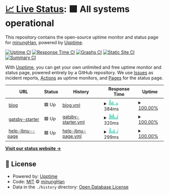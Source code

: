 # [📈 Live Status](https://status.minung.dev): <!--live status--> **🟩 All systems operational**

This repository contains the open-source uptime monitor and status page for [minungHan](https://blog-new.minung.dev/about), powered by [Upptime](https://github.com/upptime/upptime).

[![Uptime CI](https://github.com/hmu332233/upptime/workflows/Uptime%20CI/badge.svg)](https://github.com/hmu332233/upptime/actions?query=workflow%3A%22Uptime+CI%22)
[![Response Time CI](https://github.com/hmu332233/upptime/workflows/Response%20Time%20CI/badge.svg)](https://github.com/hmu332233/upptime/actions?query=workflow%3A%22Response+Time+CI%22)
[![Graphs CI](https://github.com/hmu332233/upptime/workflows/Graphs%20CI/badge.svg)](https://github.com/hmu332233/upptime/actions?query=workflow%3A%22Graphs+CI%22)
[![Static Site CI](https://github.com/hmu332233/upptime/workflows/Static%20Site%20CI/badge.svg)](https://github.com/hmu332233/upptime/actions?query=workflow%3A%22Static+Site+CI%22)
[![Summary CI](https://github.com/hmu332233/upptime/workflows/Summary%20CI/badge.svg)](https://github.com/hmu332233/upptime/actions?query=workflow%3A%22Summary+CI%22)

With [Upptime](https://upptime.js.org), you can get your own unlimited and free uptime monitor and status page, powered entirely by a GitHub repository. We use [Issues](https://github.com/hmu332233/upptime/issues) as incident reports, [Actions](https://github.com/hmu332233/upptime/actions) as uptime monitors, and [Pages](https://status.minung.dev) for the status page.

<!--start: status pages-->
<!-- This summary is generated by Upptime (https://github.com/upptime/upptime) -->
<!-- Do not edit this manually, your changes will be overwritten -->
<!-- prettier-ignore -->
| URL | Status | History | Response Time | Uptime |
| --- | ------ | ------- | ------------- | ------ |
| <img alt="" src="https://favicons.githubusercontent.com/blog-new.minung.dev" height="13"> [blog](https://blog-new.minung.dev) | 🟩 Up | [blog.yml](https://github.com/hmu332233/upptime/commits/HEAD/history/blog.yml) | <details><summary><img alt="Response time graph" src="./graphs/blog/response-time-week.png" height="20"> 384ms</summary><br><a href="https://status.minung.dev/history/blog"><img alt="Response time 367" src="https://img.shields.io/endpoint?url=https%3A%2F%2Fraw.githubusercontent.com%2Fhmu332233%2Fupptime%2FHEAD%2Fapi%2Fblog%2Fresponse-time.json"></a><br><a href="https://status.minung.dev/history/blog"><img alt="24-hour response time 309" src="https://img.shields.io/endpoint?url=https%3A%2F%2Fraw.githubusercontent.com%2Fhmu332233%2Fupptime%2FHEAD%2Fapi%2Fblog%2Fresponse-time-day.json"></a><br><a href="https://status.minung.dev/history/blog"><img alt="7-day response time 384" src="https://img.shields.io/endpoint?url=https%3A%2F%2Fraw.githubusercontent.com%2Fhmu332233%2Fupptime%2FHEAD%2Fapi%2Fblog%2Fresponse-time-week.json"></a><br><a href="https://status.minung.dev/history/blog"><img alt="30-day response time 367" src="https://img.shields.io/endpoint?url=https%3A%2F%2Fraw.githubusercontent.com%2Fhmu332233%2Fupptime%2FHEAD%2Fapi%2Fblog%2Fresponse-time-month.json"></a><br><a href="https://status.minung.dev/history/blog"><img alt="1-year response time 367" src="https://img.shields.io/endpoint?url=https%3A%2F%2Fraw.githubusercontent.com%2Fhmu332233%2Fupptime%2FHEAD%2Fapi%2Fblog%2Fresponse-time-year.json"></a></details> | <details><summary><a href="https://status.minung.dev/history/blog">100.00%</a></summary><a href="https://status.minung.dev/history/blog"><img alt="All-time uptime 100.00%" src="https://img.shields.io/endpoint?url=https%3A%2F%2Fraw.githubusercontent.com%2Fhmu332233%2Fupptime%2FHEAD%2Fapi%2Fblog%2Fuptime.json"></a><br><a href="https://status.minung.dev/history/blog"><img alt="24-hour uptime 100.00%" src="https://img.shields.io/endpoint?url=https%3A%2F%2Fraw.githubusercontent.com%2Fhmu332233%2Fupptime%2FHEAD%2Fapi%2Fblog%2Fuptime-day.json"></a><br><a href="https://status.minung.dev/history/blog"><img alt="7-day uptime 100.00%" src="https://img.shields.io/endpoint?url=https%3A%2F%2Fraw.githubusercontent.com%2Fhmu332233%2Fupptime%2FHEAD%2Fapi%2Fblog%2Fuptime-week.json"></a><br><a href="https://status.minung.dev/history/blog"><img alt="30-day uptime 100.00%" src="https://img.shields.io/endpoint?url=https%3A%2F%2Fraw.githubusercontent.com%2Fhmu332233%2Fupptime%2FHEAD%2Fapi%2Fblog%2Fuptime-month.json"></a><br><a href="https://status.minung.dev/history/blog"><img alt="1-year uptime 100.00%" src="https://img.shields.io/endpoint?url=https%3A%2F%2Fraw.githubusercontent.com%2Fhmu332233%2Fupptime%2FHEAD%2Fapi%2Fblog%2Fuptime-year.json"></a></details>
| <img alt="" src="https://favicons.githubusercontent.com/gatsby-starter-minung.netlify.app" height="13"> [gatsby-starter](https://gatsby-starter-minung.netlify.app) | 🟩 Up | [gatsby-starter.yml](https://github.com/hmu332233/upptime/commits/HEAD/history/gatsby-starter.yml) | <details><summary><img alt="Response time graph" src="./graphs/gatsby-starter/response-time-week.png" height="20"> 320ms</summary><br><a href="https://status.minung.dev/history/gatsby-starter"><img alt="Response time 473" src="https://img.shields.io/endpoint?url=https%3A%2F%2Fraw.githubusercontent.com%2Fhmu332233%2Fupptime%2FHEAD%2Fapi%2Fgatsby-starter%2Fresponse-time.json"></a><br><a href="https://status.minung.dev/history/gatsby-starter"><img alt="24-hour response time 496" src="https://img.shields.io/endpoint?url=https%3A%2F%2Fraw.githubusercontent.com%2Fhmu332233%2Fupptime%2FHEAD%2Fapi%2Fgatsby-starter%2Fresponse-time-day.json"></a><br><a href="https://status.minung.dev/history/gatsby-starter"><img alt="7-day response time 320" src="https://img.shields.io/endpoint?url=https%3A%2F%2Fraw.githubusercontent.com%2Fhmu332233%2Fupptime%2FHEAD%2Fapi%2Fgatsby-starter%2Fresponse-time-week.json"></a><br><a href="https://status.minung.dev/history/gatsby-starter"><img alt="30-day response time 473" src="https://img.shields.io/endpoint?url=https%3A%2F%2Fraw.githubusercontent.com%2Fhmu332233%2Fupptime%2FHEAD%2Fapi%2Fgatsby-starter%2Fresponse-time-month.json"></a><br><a href="https://status.minung.dev/history/gatsby-starter"><img alt="1-year response time 473" src="https://img.shields.io/endpoint?url=https%3A%2F%2Fraw.githubusercontent.com%2Fhmu332233%2Fupptime%2FHEAD%2Fapi%2Fgatsby-starter%2Fresponse-time-year.json"></a></details> | <details><summary><a href="https://status.minung.dev/history/gatsby-starter">100.00%</a></summary><a href="https://status.minung.dev/history/gatsby-starter"><img alt="All-time uptime 100.00%" src="https://img.shields.io/endpoint?url=https%3A%2F%2Fraw.githubusercontent.com%2Fhmu332233%2Fupptime%2FHEAD%2Fapi%2Fgatsby-starter%2Fuptime.json"></a><br><a href="https://status.minung.dev/history/gatsby-starter"><img alt="24-hour uptime 100.00%" src="https://img.shields.io/endpoint?url=https%3A%2F%2Fraw.githubusercontent.com%2Fhmu332233%2Fupptime%2FHEAD%2Fapi%2Fgatsby-starter%2Fuptime-day.json"></a><br><a href="https://status.minung.dev/history/gatsby-starter"><img alt="7-day uptime 100.00%" src="https://img.shields.io/endpoint?url=https%3A%2F%2Fraw.githubusercontent.com%2Fhmu332233%2Fupptime%2FHEAD%2Fapi%2Fgatsby-starter%2Fuptime-week.json"></a><br><a href="https://status.minung.dev/history/gatsby-starter"><img alt="30-day uptime 100.00%" src="https://img.shields.io/endpoint?url=https%3A%2F%2Fraw.githubusercontent.com%2Fhmu332233%2Fupptime%2FHEAD%2Fapi%2Fgatsby-starter%2Fuptime-month.json"></a><br><a href="https://status.minung.dev/history/gatsby-starter"><img alt="1-year uptime 100.00%" src="https://img.shields.io/endpoint?url=https%3A%2F%2Fraw.githubusercontent.com%2Fhmu332233%2Fupptime%2FHEAD%2Fapi%2Fgatsby-starter%2Fuptime-year.json"></a></details>
| <img alt="" src="https://favicons.githubusercontent.com/help-jbnu--page.minung.dev" height="13"> [help-jbnu--page](https://help-jbnu--page.minung.dev) | 🟩 Up | [help-jbnu-page.yml](https://github.com/hmu332233/upptime/commits/HEAD/history/help-jbnu-page.yml) | <details><summary><img alt="Response time graph" src="./graphs/help-jbnu-page/response-time-week.png" height="20"> 299ms</summary><br><a href="https://status.minung.dev/history/help-jbnu-page"><img alt="Response time 241" src="https://img.shields.io/endpoint?url=https%3A%2F%2Fraw.githubusercontent.com%2Fhmu332233%2Fupptime%2FHEAD%2Fapi%2Fhelp-jbnu-page%2Fresponse-time.json"></a><br><a href="https://status.minung.dev/history/help-jbnu-page"><img alt="24-hour response time 537" src="https://img.shields.io/endpoint?url=https%3A%2F%2Fraw.githubusercontent.com%2Fhmu332233%2Fupptime%2FHEAD%2Fapi%2Fhelp-jbnu-page%2Fresponse-time-day.json"></a><br><a href="https://status.minung.dev/history/help-jbnu-page"><img alt="7-day response time 299" src="https://img.shields.io/endpoint?url=https%3A%2F%2Fraw.githubusercontent.com%2Fhmu332233%2Fupptime%2FHEAD%2Fapi%2Fhelp-jbnu-page%2Fresponse-time-week.json"></a><br><a href="https://status.minung.dev/history/help-jbnu-page"><img alt="30-day response time 241" src="https://img.shields.io/endpoint?url=https%3A%2F%2Fraw.githubusercontent.com%2Fhmu332233%2Fupptime%2FHEAD%2Fapi%2Fhelp-jbnu-page%2Fresponse-time-month.json"></a><br><a href="https://status.minung.dev/history/help-jbnu-page"><img alt="1-year response time 241" src="https://img.shields.io/endpoint?url=https%3A%2F%2Fraw.githubusercontent.com%2Fhmu332233%2Fupptime%2FHEAD%2Fapi%2Fhelp-jbnu-page%2Fresponse-time-year.json"></a></details> | <details><summary><a href="https://status.minung.dev/history/help-jbnu-page">100.00%</a></summary><a href="https://status.minung.dev/history/help-jbnu-page"><img alt="All-time uptime 100.00%" src="https://img.shields.io/endpoint?url=https%3A%2F%2Fraw.githubusercontent.com%2Fhmu332233%2Fupptime%2FHEAD%2Fapi%2Fhelp-jbnu-page%2Fuptime.json"></a><br><a href="https://status.minung.dev/history/help-jbnu-page"><img alt="24-hour uptime 100.00%" src="https://img.shields.io/endpoint?url=https%3A%2F%2Fraw.githubusercontent.com%2Fhmu332233%2Fupptime%2FHEAD%2Fapi%2Fhelp-jbnu-page%2Fuptime-day.json"></a><br><a href="https://status.minung.dev/history/help-jbnu-page"><img alt="7-day uptime 100.00%" src="https://img.shields.io/endpoint?url=https%3A%2F%2Fraw.githubusercontent.com%2Fhmu332233%2Fupptime%2FHEAD%2Fapi%2Fhelp-jbnu-page%2Fuptime-week.json"></a><br><a href="https://status.minung.dev/history/help-jbnu-page"><img alt="30-day uptime 100.00%" src="https://img.shields.io/endpoint?url=https%3A%2F%2Fraw.githubusercontent.com%2Fhmu332233%2Fupptime%2FHEAD%2Fapi%2Fhelp-jbnu-page%2Fuptime-month.json"></a><br><a href="https://status.minung.dev/history/help-jbnu-page"><img alt="1-year uptime 100.00%" src="https://img.shields.io/endpoint?url=https%3A%2F%2Fraw.githubusercontent.com%2Fhmu332233%2Fupptime%2FHEAD%2Fapi%2Fhelp-jbnu-page%2Fuptime-year.json"></a></details>

<!--end: status pages-->

[**Visit our status website →**](https://status.minung.dev)

## 📄 License

- Powered by: [Upptime](https://github.com/upptime/upptime)
- Code: [MIT](./LICENSE) © [minungHan](https://blog-new.minung.dev/about)
- Data in the `./history` directory: [Open Database License](https://opendatacommons.org/licenses/odbl/1-0/)
